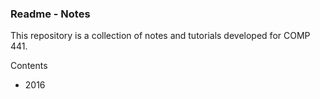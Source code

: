 ### Readme - Notes

This repository is a collection of notes and tutorials developed for COMP 441.

Contents
* 2016

